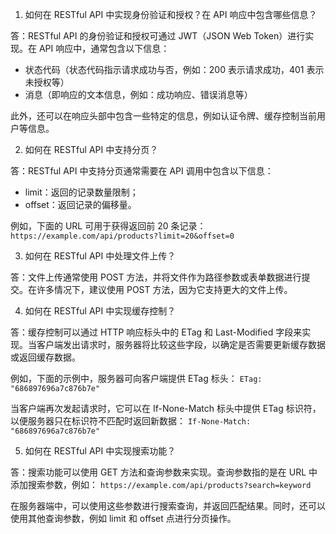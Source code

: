 

1. 如何在 RESTful API 中实现身份验证和授权？在 API 响应中包含哪些信息？

答：RESTful API 的身份验证和授权可通过 JWT（JSON Web Token）进行实现。在 API 响应中，通常包含以下信息：
- 状态代码（状态代码指示请求成功与否，例如：200 表示请求成功，401 表示未授权等）
- 消息（即响应的文本信息，例如：成功响应、错误消息等）

此外，还可以在响应头部中包含一些特定的信息，例如认证令牌、缓存控制当前用户等信息。

2. 如何在 RESTful API 中支持分页？

答：RESTful API 中支持分页通常需要在 API 调用中包含以下信息：
- limit：返回的记录数量限制；
- offset：返回记录的偏移量。

例如，下面的 URL 可用于获得返回前 20 条记录：
`https://example.com/api/products?limit=20&offset=0`

3. 如何在 RESTful API 中处理文件上传？

答：文件上传通常使用 POST 方法，并将文件作为路径参数或表单数据进行提交。在许多情况下，建议使用 POST 方法，因为它支持更大的文件上传。

4. 如何在 RESTful API 中实现缓存控制？

答：缓存控制可以通过 HTTP 响应标头中的 ETag 和 Last-Modified 字段来实现。当客户端发出请求时，服务器将比较这些字段，以确定是否需要更新缓存数据或返回缓存数据。

例如，下面的示例中，服务器可向客户端提供 ETag 标头：
`ETag: "686897696a7c876b7e"`

当客户端再次发起请求时，它可以在 If-None-Match 标头中提供 ETag 标识符，以便服务器只在标识符不匹配时返回新数据：
`If-None-Match: "686897696a7c876b7e"`

5. 如何在 RESTful API 中实现搜索功能？

答：搜索功能可以使用 GET 方法和查询参数来实现。查询参数指的是在 URL 中添加搜索参数，例如：
`https://example.com/api/products?search=keyword`

在服务器端中，可以使用这些参数进行搜索查询，并返回匹配结果。同时，还可以使用其他查询参数，例如 limit 和 offset 点进行分页操作。